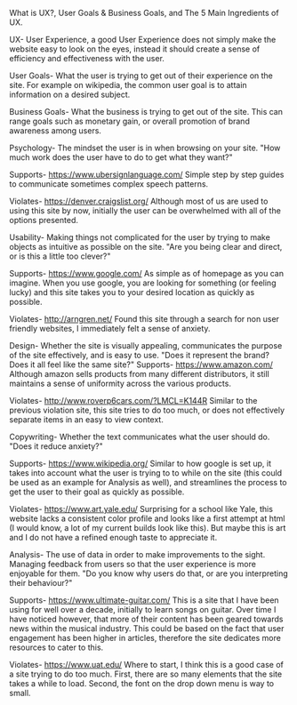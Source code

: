 What is UX?, User Goals & Business Goals, and The 5 Main Ingredients of UX.

UX- User Experience, a good User Experience does not simply make the website easy to look on the eyes, instead it should create a sense of efficiency and effectiveness with the user.

User Goals- What the user is trying to get out of their experience on the site. For example on wikipedia, the common user goal is to attain information on a desired subject.

Business Goals- What the business is trying to get out of the site. This can range goals such as monetary gain, or overall promotion of brand awareness among users.

Psychology- The mindset the user is in when browsing on your site.
  "How much work does the user have to do to get what they want?"

  Supports- https://www.ubersignlanguage.com/ Simple step by step guides to    communicate sometimes complex speech patterns.

  Violates- https://denver.craigslist.org/ Although most of us are used to using this site by now, initially the user can be overwhelmed with all of the options presented.

Usability- Making things not complicated for the user by trying to make objects as intuitive as possible on the site.
  "Are you being clear and direct, or is this a little too clever?"

  Supports- https://www.google.com/ As simple as of homepage as you can imagine. When you use google, you are looking for something (or feeling lucky) and this site takes you to your desired location as quickly as possible.

  Violates- http://arngren.net/ Found this site through a search for non user friendly websites, I immediately felt a sense of anxiety.

Design- Whether the site is visually appealing, communicates the purpose of the site effectively, and is easy to use.
  "Does it represent the brand? Does it all feel like the same site?"
  Supports- https://www.amazon.com/ Although amazon sells products from many different distributors, it still maintains a sense of uniformity across the various products.

  Violates- http://www.roverp6cars.com/?LMCL=K144R Similar to the previous violation site, this site tries to do too much, or does not effectively separate items in an easy to view context.

Copywriting- Whether the text communicates what the user should do.
  "Does it reduce anxiety?"

  Supports- https://www.wikipedia.org/ Similar to how google is set up, it takes into account what the user is trying to to while on the site (this could be used as an example for Analysis as well), and streamlines the process to get the user to their goal as quickly as possible.

  Violates- https://www.art.yale.edu/ Surprising for a school like Yale, this website lacks a consistent color profile and looks like a first attempt at html (I would know, a lot of my current builds look like this). But maybe this is art and I do not have a refined enough taste to appreciate it.

Analysis- The use of data in order to make improvements to the sight. Managing feedback from users so that the user experience is more enjoyable for them.
  "Do you know why users do that, or are you interpreting their behaviour?"

  Supports- https://www.ultimate-guitar.com/ This is a site that I have been using for well over a decade, initially to learn songs on guitar. Over time I have noticed however, that more of their content has been geared towards news within the musical industry. This could be based on the fact that user engagement has been higher in articles, therefore the site dedicates more resources to cater to this.

  Violates- https://www.uat.edu/ Where to start, I think this is a good case of a site trying to do too much. First, there are so many elements that the site takes a while to load. Second, the font on the drop down menu is way to small. 
